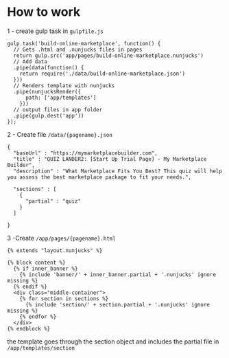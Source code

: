 # How to work

1 - create gulp task in `gulpfile.js`

```
gulp.task('build-online-marketplace', function() {
  // Gets .html and .nunjucks files in pages
  return gulp.src('app/pages/build-online-marketplace.nunjucks')
  // Add data 
  .pipe(data(function() {
    return require('./data/build-online-marketplace.json')
  }))
  // Renders template with nunjucks
  .pipe(nunjucksRender({
      path: ['app/templates']
    }))
  // output files in app folder
  .pipe(gulp.dest('app'))
});
```
2 - Create file `/data/{pagename}.json`

```
{
  "baseUrl" : "https://mymarketplacebuilder.com",
  "title" : "QUIZ LANDER2: [Start Up Trial Page] - My Marketplace Builder",
  "description" : "What Marketplace Fits You Best? This quiz will help you assess the best marketplace package to fit your needs.",

  "sections" : [
    {
      "partial" : "quiz"
    }
  ]
  
}
```

3 -Create `/app/pages/{pagename}.html`

```
{% extends "layout.nunjucks" %}

{% block content %}
  {% if inner_banner %}
    {% include 'banner/' + inner_banner.partial + '.nunjucks' ignore missing %}
  {% endif %}
  <div class="middle-container">
    {% for section in sections %}
      {% include 'section/' + section.partial + '.nunjucks' ignore missing %}
    {% endfor %}
  </div>
{% endblock %}
```
the template goes through the section object and includes the partial file in `/app/templates/section`




